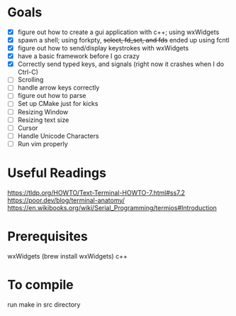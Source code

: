 # Goals
- [x] figure out how to create a gui application with c++; using wxWidgets
- [x] spawn a shell; using forkpty, ~~select, fd_set, and fds~~ ended up using fcntl
- [x] figure out how to send/display keystrokes with wxWidgets
- [x] have a basic framework before I go crazy
- [x] Correctly send typed keys, and signals (right now it crashes when I do Ctrl-C)
- [ ] Scrolling 
- [ ] handle arrow keys correctly
- [ ] figure out how to parse
- [ ] Set up CMake just for kicks
- [ ] Resizing Window
- [ ] Resizing text size
- [ ] Cursor
- [ ] Handle Unicode Characters
- [ ] Run vim properly

# Useful Readings
https://tldp.org/HOWTO/Text-Terminal-HOWTO-7.html#ss7.2
https://poor.dev/blog/terminal-anatomy/
https://en.wikibooks.org/wiki/Serial_Programming/termios#Introduction

# Prerequisites 
wxWidgets (brew install wxWidgets)
c++

# To compile 
run make in src directory
